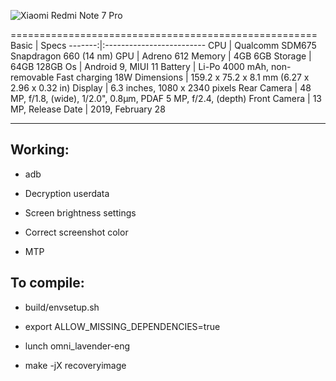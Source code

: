![Xiaomi Redmi Note 7 Pro](https://fdn2.gsmarena.com/vv/pics/xiaomi/xiaomi-redmi-note-7-pro-1.jpg "Xiaomi Redmi Note 7 Pro")

=====================================================
Basic   | Specs
-------:|:-------------------------
CPU     | Qualcomm SDM675 Snapdragon 660 (14 nm)
GPU     | Adreno 612
Memory  |  4GB 6GB
Storage | 64GB 128GB
Os      | Android 9, MIUI 11
Battery | Li-Po 4000 mAh, non-removable Fast charging 18W
Dimensions | 159.2 x 75.2 x 8.1 mm (6.27 x 2.96 x 0.32 in)
Display |  6.3 inches, 1080 x 2340 pixels
Rear Camera  | 48 MP, f/1.8, (wide), 1/2.0", 0.8µm, PDAF 5 MP, f/2.4, (depth)
Front Camera | 13 MP, 
Release Date |  2019, February 28

------------------------------------

## Working:

- adb

- Decryption userdata

- Screen brightness settings

- Correct screenshot color

- MTP

## To compile:

- build/envsetup.sh

- export ALLOW_MISSING_DEPENDENCIES=true

- lunch omni_lavender-eng

- make -jX recoveryimage
